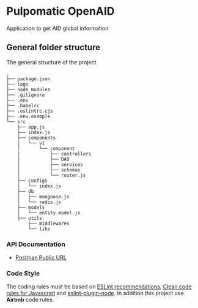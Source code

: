 # Pulpomatic OpenAID
Application to get AID global information

## General folder structure
The general structure of the project
````
.
├── package.json
├── logs
├── node_modules
├── .gitignore
├── .env
├── .babelrc
├── .eslintrc.cjs
├── .env.example
└── src
    ├── app.js
    ├── index.js
    ├── components
    │   └── v1
    │       └── component
    |           ├── controllers
    |           ├── DAO
    │           ├── services
    │           ├── schemas
    │           └── router.js
    ├── configs
    │   └── index.js
    ├── db
    │   ├── mongoose.js
    │   └── redis.js
    ├── models
    │   └── entity.model.js
    ├── utils
        ├── middlewares
        └── libs

````

### API Documentation
- [Postman Public URL](https://documenter.getpostman.com/view/6889842/U16bvUBU)

### Code Style
The coding rules must be based on [ESLint recommendations](https://eslint.org/), [Clean code rules for Javascript](https://github.com/ryanmcdermott/clean-code-javascript) and [eslint-plugin-node](https://www.npmjs.com/package/eslint-plugin-node). In addition this project use **Airbnb** code rules.